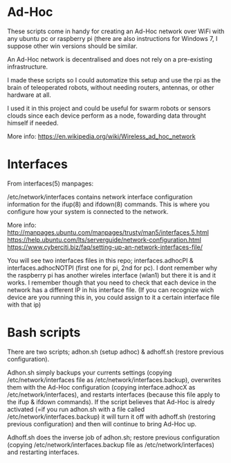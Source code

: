 # Ad-Hoc
These scripts come in handy for creating an Ad-Hoc network over WiFi with any ubuntu pc or raspberry pi (there are also instructions for Windows 7, I suppose other win versions should be similar.

An Ad-Hoc network is decentralised and does not rely on a pre-existing infrastructure.

I made these scripts so I could automatize this setup and use the rpi as the brain of teleoperated robots, without needing routers, antennas, or other hardware at all.

I used it in this project and could be useful for swarm robots or sensors clouds since each device perform as a node, fowarding data throught himself if needed.

More info: https://en.wikipedia.org/wiki/Wireless_ad_hoc_network

# Interfaces
From interfaces(5) manpages:

/etc/network/interfaces contains network interface configuration information for the ifup(8) and ifdown(8) commands. This is where you configure how your system is connected to the network.

More info: http://manpages.ubuntu.com/manpages/trusty/man5/interfaces.5.html
https://help.ubuntu.com/lts/serverguide/network-configuration.html
https://www.cyberciti.biz/faq/setting-up-an-network-interfaces-file/

You will see two interfaces files in this repo; interfaces.adhocPI & interfaces.adhocNOTPI (first one for pi, 2nd for pc).
I dont remember why the raspberry pi has another wireles interface (wlan1) but there it is and it works.
I remember though that you need to check that each device in the network has a different IP in his interface file.
(If you can recognize wich device are you running this in, you could assign to it a certain interface file with that ip)

# Bash scripts
There are two scripts; adhon.sh (setup adhoc) & adhoff.sh (restore previous configuration).

Adhon.sh simply backups your currents settings (copying /etc/network/interfaces file as /etc/network/interfaces.backup), overwrites them with the Ad-Hoc configuration (copying interface.adhocX as /etc/network/interfaces), and restarts interfaces (because this file apply to the ifup & ifdown commands). 
If the script believes that Ad-Hoc is alredy activated (=if you run adhon.sh with a file called /etc/network/interfaces.backup) it will turn it off with adhoff.sh (restoring previous configuration) and then will continue to bring Ad-Hoc up.

Adhoff.sh does the inverse job of adhon.sh; restore previous configuration (copying /etc/network/interfaces.backup file as /etc/network/interfaces) and restarting interfaces.
